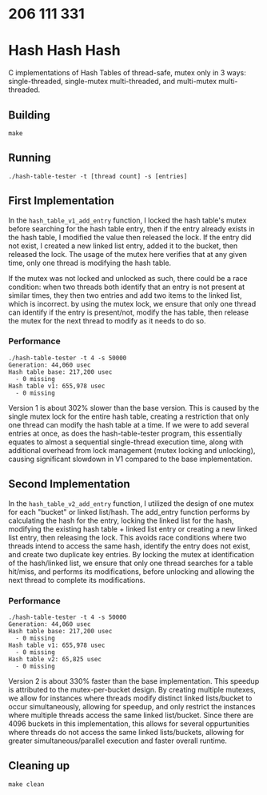 # 206 111 331
# Hash Hash Hash
C implementations of Hash Tables of thread-safe, mutex only in 3 ways: single-threaded, single-mutex multi-threaded, and multi-mutex multi-threaded.

## Building
```shell
make
```

## Running
```shell
./hash-table-tester -t [thread count] -s [entries]
```

## First Implementation
In the `hash_table_v1_add_entry` function, I locked the hash table's mutex before searching for the hash table entry, then if the entry already exists in the hash table, I modified the value then released the lock. If the entry did not exist, I created a new linked list entry, added it to the bucket, then released the lock. The usage of the mutex here verifies that at any given time, only one thread is modifying the hash table.

If the mutex was not locked and unlocked as such, there could be a race condition: when two threads both identify that an entry is not present at similar times, they then two entries and add two items to the linked list, which is incorrect. by using the mutex lock, we ensure that only one thread can identify if the entry is present/not, modify the has table, then release the mutex for the next thread to modify as it needs to do so.


### Performance
```shell
./hash-table-tester -t 4 -s 50000
Generation: 44,060 usec
Hash table base: 217,200 usec
  - 0 missing
Hash table v1: 655,978 usec
  - 0 missing
```
Version 1 is about 302% slower than the base version. This is caused by the single mutex lock for the entire hash table, creating a restriction that only one thread can modify the hash table at a time. If we were to add several entries at once, as does the hash-table-tester program, this essentially equates to almost a sequential single-thread execution time, along with additional overhead from lock management (mutex locking and unlocking), causing significant slowdown in V1 compared to the base implementation.

## Second Implementation
In the `hash_table_v2_add_entry` function, I utilized the design of one mutex for each "bucket" or linked list/hash. The add_entry function performs by calculating the hash for the entry, locking the linked list for the hash, modifying the existing hash table + linked list entry or creating a new linked list entry, then releasing the lock. This avoids race conditions where two threads intend to access the same hash, identify the entry does not exist, and create two duplicate key entries. By locking the mutex at identification of the hash/linked list, we ensure that only one thread searches for a table hit/miss, and performs its modifications, before unlocking and allowing the next thread to complete its modifications.

### Performance
```shell
./hash-table-tester -t 4 -s 50000
Generation: 44,060 usec
Hash table base: 217,200 usec
  - 0 missing
Hash table v1: 655,978 usec
  - 0 missing
Hash table v2: 65,825 usec
  - 0 missing
```

Version 2 is about 330% faster than the base implementation. This speedup is attributed to the mutex-per-bucket design. By creating multiple mutexes, we allow for instances where threads modify distinct linked lists/bucket to occur simultaneously, allowing for speedup, and only restrict the instances where multiple threads access the same linked list/bucket. Since there are 4096 buckets in this implementation, this allows for several oppurtunities where threads do not access the same linked lists/buckets, allowing for greater simultaneous/parallel execution and faster overall runtime.

## Cleaning up
```shell
make clean
```